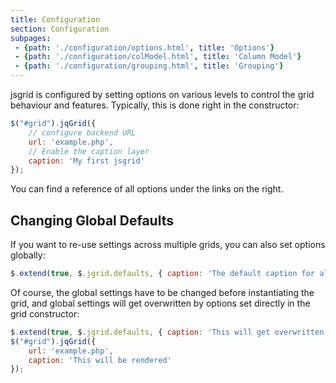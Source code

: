 ```yaml
---
title: Configuration
section: Configuration
subpages:
 - {path: './configuration/options.html', title: 'Options'}
 - {path: './configuration/colModel.html', title: 'Column Model'}
 - {path: './configuration/grouping.html', title: 'Grouping'}
---
```


jsgrid is configured by setting options on various levels to control
the grid behaviour and features. Typically, this is done right in the
constructor:

```javascript
$("#grid").jqGrid({
    // configure backend URL
    url: 'example.php',
    // Enable the caption layer
    caption: 'My first jsgrid'
});
```

You can find a reference of all options under the links on the right.

## Changing Global Defaults

If you want to re-use settings across multiple grids, you can also set
options globally:

```javascript
$.extend(true, $.jgrid.defaults, { caption: 'The default caption for all grids' });
```

Of course, the global settings have to be changed before instantiating
the grid, and global settings will get overwritten by options set
directly in the grid constructor:

```javascript
$.extend(true, $.jgrid.defaults, { caption: 'This will get overwritten' });
$("#grid").jqGrid({
    url: 'example.php',
    caption: 'This will be rendered'
});
```
